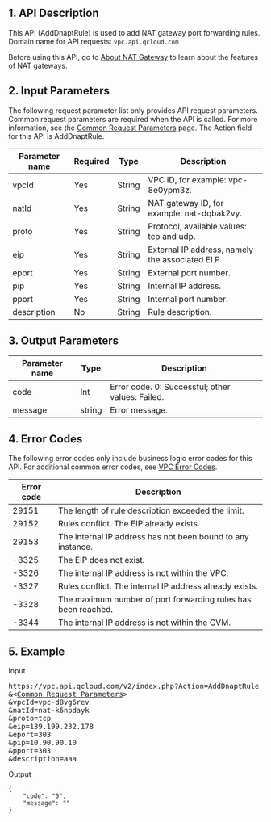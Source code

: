 ## 1. API Description
This API (AddDnaptRule) is used to add NAT gateway port forwarding rules.
Domain name for API requests: `vpc.api.qcloud.com`

Before using this API, go to <a href="https://intl.cloud.tencent.com/doc/product/215/1682" title="About NAT Gateway" >About NAT Gateway</a> to learn about the features of NAT gateways.

## 2. Input Parameters
The following request parameter list only provides API request parameters. Common request parameters are required when the API is called. For more information, see the [Common Request Parameters](https://intl.cloud.tencent.com/doc/api/229/6976) page. The Action field for this API is AddDnaptRule.

| Parameter name | Required | Type | Description |
|---------|---------|---------|---------|
| vpcId | Yes | String | VPC ID, for example: vpc-8e0ypm3z. |
| natId | Yes | String | NAT gateway ID, for example: nat-dqbak2vy. |
| proto | Yes | String | Protocol, available values: tcp and udp. |
| eip | Yes | String | External IP address, namely the associated EI.P |
| eport | Yes | String | External port number. |
| pip | Yes | String | Internal IP address. |
| pport | Yes | String | Internal port number. |
| description | No | String | Rule description. |

## 3. Output Parameters

| Parameter name | Type | Description |
|---------|---------|---------|
| code | Int | Error code. 0: Successful; other values: Failed. |
| message | string | Error message. |

## 4. Error Codes
The following error codes only include business logic error codes for this API. For additional common error codes, see <a href="https://intl.cloud.tencent.com/doc/api/245/4924" title="VPC Error Codes">VPC Error Codes</a>.

| Error code | Description |
|---------|---------|
| 29151 | The length of rule description exceeded the limit. |
| 29152 | Rules conflict. The EIP already exists. |
| 29153 | The internal IP address has not been bound to any instance. |
| -3325 | The EIP does not exist. |
| -3326 | The internal IP address is not within the VPC. |
| -3327 | Rules conflict. The internal IP address already exists. |
| -3328 | The maximum number of port forwarding rules has been reached. |
| -3344 | The internal IP address is not within the CVM. |

## 5. Example
Input
<pre>
https://vpc.api.qcloud.com/v2/index.php?Action=AddDnaptRule
&<<a href="https://intl.cloud.tencent.com/doc/api/229/6976">Common Request Parameters</a>>
&vpcId=vpc-d8vg6rev
&natId=nat-k6npdayk
&proto=tcp
&eip=139.199.232.178
&eport=303
&pip=10.90.90.10
&pport=303
&description=aaa
</pre>
Output
```
{
	"code": "0",
	"message": ""
}
```
